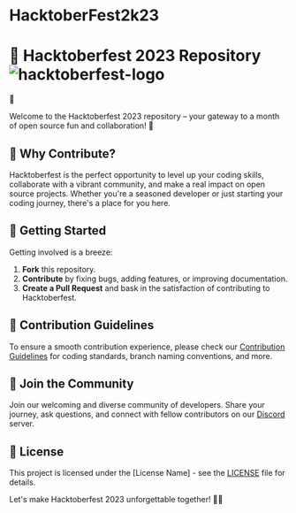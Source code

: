 # HacktoberFest2k23


# 🎉 Hacktoberfest 2023 Repository ![hacktoberfest-logo](https://github.com/hritik-6918/HacktoberFest2023--/assets/83581212/00c7d965-4c41-4e6b-9694-79a2b7961eed)
🎉

Welcome to the Hacktoberfest 2023 repository – your gateway to a month of open source fun and collaboration! 🚀

## 🌟 Why Contribute?

Hacktoberfest is the perfect opportunity to level up your coding skills, collaborate with a vibrant community, and make a real impact on open source projects. Whether you're a seasoned developer or just starting your coding journey, there's a place for you here.

## 🚀 Getting Started

Getting involved is a breeze:

1. **Fork** this repository.
2. **Contribute** by fixing bugs, adding features, or improving documentation.
3. **Create a Pull Request** and bask in the satisfaction of contributing to Hacktoberfest.

## 📝 Contribution Guidelines

To ensure a smooth contribution experience, please check our [Contribution Guidelines](CONTRIBUTING.md) for coding standards, branch naming conventions, and more.

## 👏 Join the Community

Join our welcoming and diverse community of developers. Share your journey, ask questions, and connect with fellow contributors on our [Discord](https://discord.gg/hacktoberfest) server.

## 📜 License

This project is licensed under the [License Name] - see the [LICENSE](LICENSE) file for details.

Let's make Hacktoberfest 2023 unforgettable together! 🚀✨
